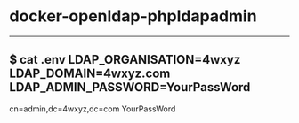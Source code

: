 # docker-openldap-phpldapadmin
---
$ cat .env
LDAP_ORGANISATION=4wxyz
LDAP_DOMAIN=4wxyz.com
LDAP_ADMIN_PASSWORD=YourPassWord
---
cn=admin,dc=4wxyz,dc=com
YourPassWord

